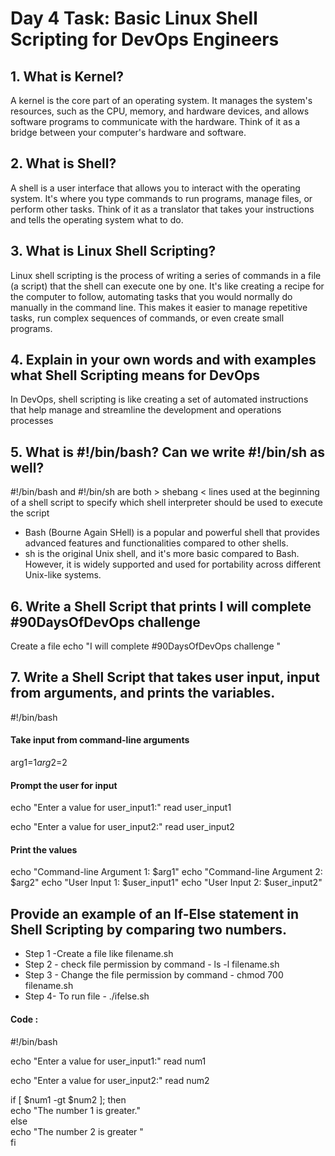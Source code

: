 # Day 4 Task: Basic Linux Shell Scripting for DevOps Engineers

## 1. What is Kernel?
A kernel is the core part of an operating system. 
It manages the system's resources, such as the CPU, memory, and hardware devices, and allows software programs 
to communicate with the hardware. Think of it as a bridge between your computer's hardware and software.

## 2. What is Shell?
A shell is a user interface that allows you to interact with the operating system. It's where you type commands to run programs, manage files, 
or perform other tasks. Think of it as a translator that takes your instructions and tells the operating system what to do.

## 3. What is Linux Shell Scripting?
Linux shell scripting is the process of writing a series of commands in a file (a script) that the shell can execute one by one. It's like creating a recipe for the 
computer to follow, automating tasks that you would normally do manually in the command line. This makes it easier to manage repetitive tasks,
run complex sequences of commands, or even create small programs.

## 4. Explain in your own words and with examples what Shell Scripting means for DevOps
In DevOps, shell scripting is like creating a set of automated instructions that help manage and streamline the development and operations processes

## 5. What is #!/bin/bash? Can we write #!/bin/sh as well?
#!/bin/bash and #!/bin/sh are both > shebang < lines used at the beginning of a shell script to specify which shell interpreter should be used to execute the script
* Bash (Bourne Again SHell) is a popular and powerful shell that provides advanced features and functionalities compared to other shells.
* sh is the original Unix shell, and it's more basic compared to Bash. However, it is widely supported and used for portability across different Unix-like systems.

## 6. Write a Shell Script that prints I will complete #90DaysOfDevOps challenge
   Create a file
   echo "I will complete #90DaysOfDevOps challenge "
   
## 7. Write a Shell Script that takes user input, input from arguments, and prints the variables.
   #!/bin/bash

#### Take input from command-line arguments
arg1=$1
arg2=$2

#### Prompt the user for input
echo "Enter a value for user_input1:"
read user_input1

echo "Enter a value for user_input2:"
read user_input2

#### Print the values
echo "Command-line Argument 1: $arg1"
echo "Command-line Argument 2: $arg2"
echo "User Input 1: $user_input1"
echo "User Input 2: $user_input2"

## Provide an example of an If-Else statement in Shell Scripting by comparing two numbers.
* Step 1 -Create a file like filename.sh<br>
* Step 2 - check file permission by command - ls -l filename.sh<br>
* Step 3 - Change the file permission by command - chmod 700 filename.sh<br>
* Step 4- To run file - ./ifelse.sh<br>
#### Code :
#!/bin/bash

echo "Enter a value for user_input1:"
read num1

echo "Enter a value for user_input2:"
read num2

if [ $num1 -gt $num2 ]; then<br>
    echo "The number 1 is greater."<br>
else<br>
    echo "The number 2 is greater "<br>
fi
